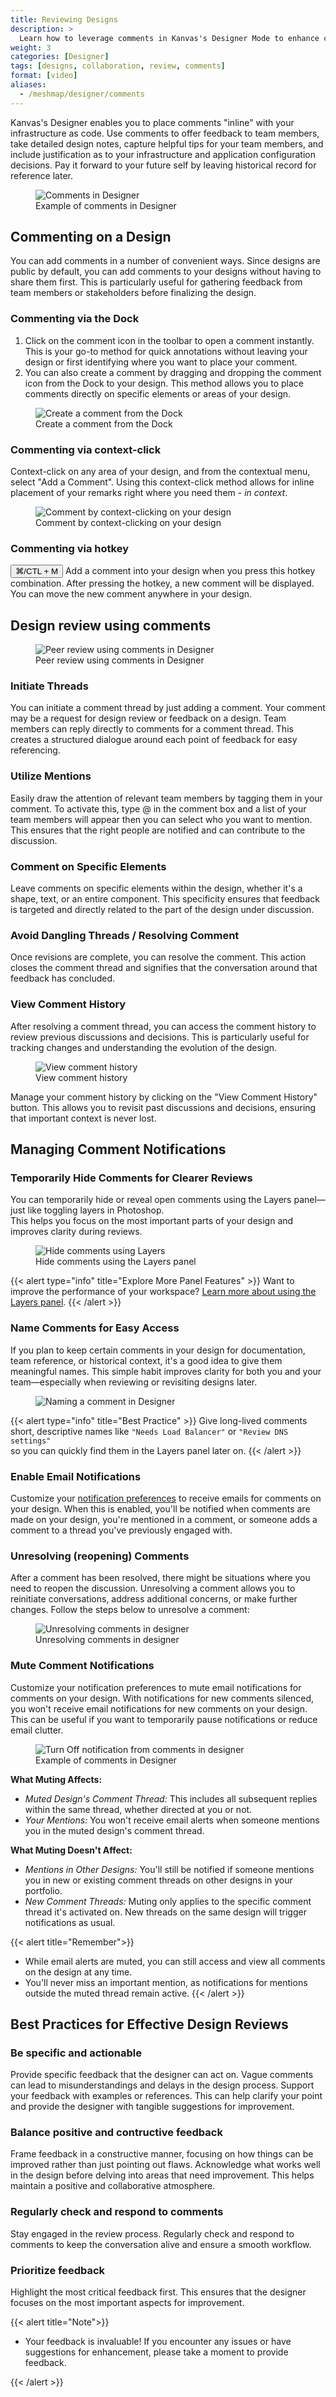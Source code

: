 ```yaml
---
title: Reviewing Designs
description: >
  Learn how to leverage comments in Kanvas's Designer Mode to enhance collaboration and streamline design reviews.
weight: 3
categories: [Designer]
tags: [designs, collaboration, review, comments]
format: [video]
aliases:
  - /meshmap/designer/comments
---
```


Kanvas's Designer enables you to place comments "inline" with your infrastructure as code. Use comments to offer feedback to team members, take detailed design notes, capture helpful tips for your team members, and include justification as to your infrastructure and application configuration decisions. Pay it forward to your future self by leaving historical record for reference later.

<figure style="width:400px;">
  <img src="./kanvas-comment.png" alt="Comments in Designer" />
  <figcaption>Example of comments in Designer</figcaption>
</figure>

## Commenting on a Design

You can add comments in a number of convenient ways. Since designs are public by default, you can add comments to your designs without having to share them first. This is particularly useful for gathering feedback from team members or stakeholders before finalizing the design.

### Commenting via the Dock

1. Click on the comment icon in the toolbar to open a comment instantly. This is your go-to method for quick annotations without leaving your design or first identifying where you want to place your comment.
2. You can also create a comment by dragging and dropping the comment icon from the Dock to your design. This method allows you to place comments directly on specific elements or areas of your design.

<figure style="width:400px;">
<img src="./comment-dock.png" alt="Create a comment from the Dock" />
  <figcaption>Create a comment from the Dock</figcaption>
</figure>

### Commenting via context-click

Context-click on any area of your design, and from the contextual menu, select "Add a Comment". Using this context-click method allows for inline placement of your remarks right where you need them - *in context*.

<figure style="width:400px;">
<img src="./comment-canvas.png" alt="Comment by context-clicking on your design" />
  <figcaption>Comment by context-clicking on your design</figcaption>
</figure>

### Commenting via hotkey

<button class="kbc-button kbc-button-xs">⌘/CTL + M</button> Add a comment into your design when you press this hotkey combination. After pressing the hotkey, a new comment will be displayed. You can move the new comment anywhere in your design.

## Design review using comments

<figure style="width:400px;">
  <img src="./conversation-screenshot.png" alt="Peer review using comments in Designer" />
  <figcaption>Peer review using comments in Designer</figcaption>
</figure>

### Initiate Threads

You can initiate a comment thread by just adding a comment. Your comment may be a request for design review or feedback on a design. Team members can reply directly to comments for a comment thread. This creates a structured dialogue around each point of feedback for easy referencing.

### Utilize Mentions

Easily draw the attention of relevant team members by tagging them in your comment. To activate this, type @ in the comment box and a list of your team members will appear then you can select who you want to mention. This ensures that the right people are notified and can contribute to the discussion.

### Comment on Specific Elements

Leave comments on specific elements within the design, whether it's a shape, text, or an entire component. This specificity ensures that feedback is targeted and directly related to the part of the design under discussion.
  
### Avoid Dangling Threads / Resolving Comment

Once revisions are complete, you can resolve the comment. This action closes the comment thread and signifies that the conversation around that feedback has concluded.

### View Comment History

After resolving a comment thread, you can access the comment history to review previous discussions and decisions. This is particularly useful for tracking changes and understanding the evolution of the design.

<figure style="width:400px;">
  <img src="./comments-conversation.gif" alt="View comment history" />
  <figcaption>View comment history</figcaption>
</figure>

Manage your comment history by clicking on the "View Comment History" button. This allows you to revisit past discussions and decisions, ensuring that important context is never lost.

## Managing Comment Notifications

### Temporarily Hide Comments for Clearer Reviews

You can temporarily hide or reveal open comments using the Layers panel—just like toggling layers in Photoshop.  
This helps you focus on the most important parts of your design and improves clarity during reviews.

<figure style="width:400px;">
  <img src="./comments-hide.png" alt="Hide comments using Layers" />
  <figcaption>Hide comments using the Layers panel</figcaption>
</figure>

{{< alert type="info" title="Explore More Panel Features" >}}
Want to improve the performance of your workspace? [Learn more about using the Layers panel](https://docs.layer5.io/kanvas/advanced/performance/#optimize-your-design-using-the-layers-panel).
{{< /alert >}}

### Name Comments for Easy Access

If you plan to keep certain comments in your design for documentation, team reference, or historical context, it's a good idea to give them meaningful names. This simple habit improves clarity for both you and your team—especially when reviewing or revisiting designs later.

<figure style="width:400px;">
  <img src="./naming-comments.png" alt="Naming a comment in Designer" />
</figure>

{{< alert type="info" title="Best Practice" >}}
Give long-lived comments short, descriptive names like `"Needs Load Balancer"` or `"Review DNS settings"`  
so you can quickly find them in the Layers panel later on.
{{< /alert >}}

### Enable Email Notifications

Customize your [notification preferences](/cloud/identity/users/notification-preferences) to receive emails for comments on your design. When this is enabled, you'll be notified when comments are made on your design, you're mentioned in a comment, or someone adds a comment to a thread you've previously engaged with.

### Unresolving (reopening) Comments

After a comment has been resolved, there might be situations where you need to reopen the discussion. Unresolving a comment allows you to reinitiate conversations, address additional concerns, or make further changes. Follow the steps below to unresolve a comment:

<figure style="width:400px;">
<img src="./comments-unresolved.gif" alt="Unresolving comments in designer" />
  <figcaption>Unresolving comments in designer</figcaption>
</figure>

### Mute Comment Notifications

Customize your notification preferences to mute email notifications for comments on your design. With notifications for new comments silenced, you won't receive email notifications for new comments on your design. This can be useful if you want to temporarily pause notifications or reduce email clutter.

<figure style="width:400px;">
  <img src="./comment-notificationBell.png" alt="Turn Off notification from comments in designer" style="width:auto">
  <figcaption>Example of comments in Designer</figcaption>
</figure>

**What Muting Affects:**

- *Muted Design's Comment Thread:* This includes all subsequent replies within the same thread, whether directed at you or not.
- *Your Mentions:* You won't receive email alerts when someone mentions you in the muted design's comment thread.

**What Muting Doesn't Affect:**

- *Mentions in Other Designs:* You'll still be notified if someone mentions you in new or existing comment threads on other designs in your portfolio.
- *New Comment Threads:* Muting only applies to the specific comment thread it's activated on. New threads on the same design will trigger notifications as usual.

{{< alert title="Remember">}}

- While email alerts are muted, you can still access and view all comments on the design at any time.
- You'll never miss an important mention, as notifications for mentions outside the muted thread remain active.
{{< /alert >}}

## Best Practices for Effective Design Reviews

### Be specific and actionable

Provide specific feedback that the designer can act on. Vague comments can lead to misunderstandings and delays in the design process. Support your feedback with examples or references. This can help clarify your point and provide the designer with tangible suggestions for improvement.

### Balance positive and contructive feedback

Frame feedback in a constructive manner, focusing on how things can be improved rather than just pointing out flaws. Acknowledge what works well in the design before delving into areas that need improvement. This helps maintain a positive and collaborative atmosphere.

### Regularly check and respond to comments

Stay engaged in the review process. Regularly check and respond to comments to keep the conversation alive and ensure a smooth workflow.

### Prioritize feedback

Highlight the most critical feedback first. This ensures that the designer focuses on the most important aspects for improvement.

{{< alert title="Note">}}

- Your feedback is invaluable! If you encounter any issues or have suggestions for enhancement, please take a moment to provide feedback.

{{< /alert >}}
